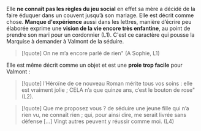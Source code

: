 Elle **ne connaît pas les règles du jeu social** en effet sa mère a décidé de la faire éduquer dans un couvent jusqu’à son mariage. Elle est décrit comme chose. **Manque d'expérience** aussi dans les lettres, manière d’écrire peu élaborée exprime une **vision de la vie encore très enfantine**, au point de prendre son mari pour un cordonnier (L1).
C'est ce caractère qui pousse la Marquise à demander à Valmont de la séduire. 
>[!quote] On ne m’a encore parlé de rien" (A Sophie, L1) 

Elle est même décrit comme un objet et est une **proie trop facile** pour Valmont : 
>[!quote] l’Héroïne de ce nouveau Roman mérite tous vos soins : elle est vraiment jolie ; CELA n’a que quinze ans, c’est le bouton de rose" (L2). 

>[!quote] Que me proposez vous ? de séduire une jeune fille qui n’a rien vu, ne connaît rien ; qui, pour ainsi dire, me serait livrée sans défense […] Vingt autres peuvent y réussir comme moi. (L4)





